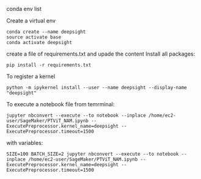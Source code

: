 

conda env list

Create a virtual env
````
conda create --name deepsight
source activate base 
conda activate deepsight
````

create a file of requirements.txt and upade the content
Install all packages:
```
pip install -r requirements.txt
````

To register a kernel
```
python -m ipykernel install --user --name deepsight --display-name "deepsight"
```

To execute a notebook file from temrminal:
````
jupyter nbconvert --execute --to notebook --inplace /home/ec2-user/SageMaker/PTViT_NAM.ipynb --ExecutePreprocessor.kernel_name=deepsight --ExecutePreprocessor.timeout=1500
````

with variables:
````
SIZE=100 BATCH_SIZE=2 jupyter nbconvert --execute --to notebook --inplace /home/ec2-user/SageMaker/PTViT_NAM.ipynb --ExecutePreprocessor.kernel_name=deepsight --ExecutePreprocessor.timeout=1500
````